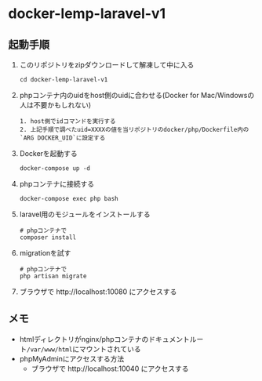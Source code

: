# docker-lemp-laravel-v1

## 起動手順
1. このリポジトリをzipダウンロードして解凍して中に入る
    ```
    cd docker-lemp-laravel-v1
    ```
1. phpコンテナ内のuidをhost側のuidに合わせる(Docker for Mac/Windowsの人は不要かもしれない)
    ```
    1. host側でidコマンドを実行する 
    2. 上記手順で調べたuid=XXXXの値を当リポジトリのdocker/php/Dockerfile内の`ARG DOCKER_UID`に設定する
    ```
1. Dockerを起動する
    ```
    docker-compose up -d
    ```
1. phpコンテナに接続する
    ```
    docker-compose exec php bash
    ```
1. laravel用のモジュールをインストールする
    ```
    # phpコンテナで
    composer install
    ```
1. migrationを試す
    ```
    # phpコンテナで
    php artisan migrate
    ```
1. ブラウザで http://localhost:10080 にアクセスする

## メモ
- htmlディレクトリがnginx/phpコンテナのドキュメントルート`/var/www/html`にマウントされている
- phpMyAdminにアクセスする方法
  - ブラウザで http://localhost:10040 にアクセスする
